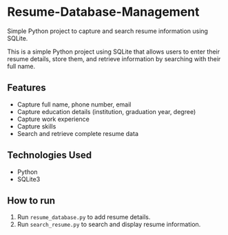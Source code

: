 # Resume-Database-Management
Simple Python project to capture and search resume information using SQLite.

This is a simple Python project using SQLite that allows users to enter their resume details, store them, and retrieve information by searching with their full name.

## Features
- Capture full name, phone number, email
- Capture education details (institution, graduation year, degree)
- Capture work experience
- Capture skills
- Search and retrieve complete resume data

## Technologies Used
- Python
- SQLite3

## How to run
1. Run `resume_database.py` to add resume details.
2. Run `search_resume.py` to search and display resume information.
